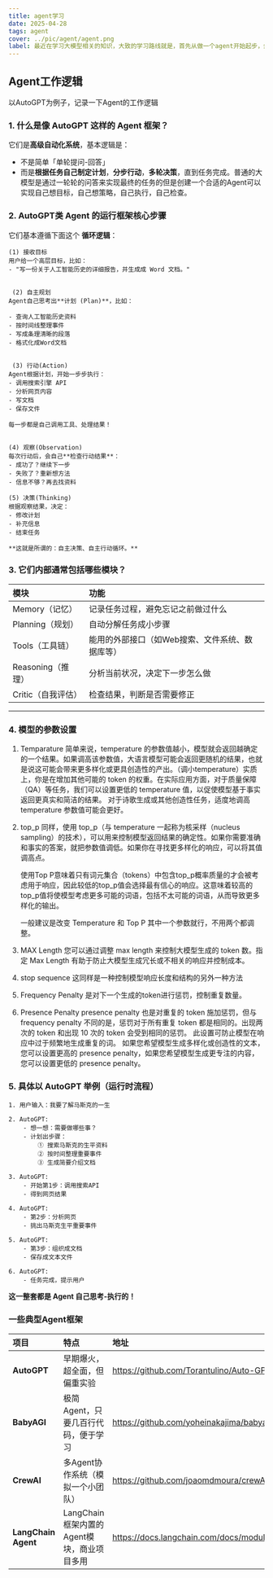 ```yaml
---
title: agent学习
date: 2025-04-28
tags: agent
cover: ../pic/agent/agent.png
label: 最近在学习大模型相关的知识，大致的学习路线就是，首先从做一个agent开始起步，然后再使用LLaMA等开源大模型，做一个自己的大模型，然后再考虑多模型协同的工作。
---
```



## Agent工作逻辑

以AutoGPT为例子，记录一下Agent的工作逻辑

### 1. 什么是像 AutoGPT 这样的 Agent 框架？

它们是**高级自动化系统**，基本逻辑是：

- 不是简单「单轮提问-回答」
- 而是**根据任务自己制定计划**，**分步行动**，**多轮决策**，直到任务完成。普通的大模型是通过一轮轮的问答来实现最终的任务的但是创建一个合适的Agent可以实现自己想目标，自己想策略，自己执行，自己检查。

###  2. AutoGPT类 Agent 的运行框架核心步骤

 它们基本遵循下面这个 **循环逻辑**：
   
```
(1) 接收目标
用户给一个高层目标，比如：
- "写一份关于人工智能历史的详细报告，并生成成 Word 文档。"


 (2) 自主规划
Agent自己思考出**计划 (Plan)**，比如：

- 查询人工智能历史资料
- 按时间线整理事件
- 写成条理清晰的段落
- 格式化成Word文档


 (3) 行动(Action)
Agent根据计划，开始一步步执行：
- 调用搜索引擎 API
- 分析网页内容
- 写文档
- 保存文件

每一步都是自己调用工具、处理结果！


(4) 观察(Observation)
每次行动后，会自己**检查行动结果**：
- 成功了？继续下一步
- 失败了？重新想方法
- 信息不够？再去找资料

(5) 决策(Thinking)
根据观察结果，决定：
- 修改计划
- 补充信息
- 结束任务

**这就是所谓的：自主决策、自主行动循环。** 
```

###  3. 它们内部通常包括哪些模块？

| 模块 | 功能 |
|:--|:--|
| Memory（记忆） | 记录任务过程，避免忘记之前做过什么 |
| Planning（规划） | 自动分解任务成小步骤 |
| Tools（工具链） | 能用的外部接口（如Web搜索、文件系统、数据库等） |
| Reasoning（推理） | 分析当前状况，决定下一步怎么做 |
| Critic（自我评估） | 检查结果，判断是否需要修正 |

---
###  4. 模型的参数设置
1. Temparature 
   简单来说，temperature 的参数值越小，模型就会返回越确定的一个结果。如果调高该参数值，大语言模型可能会返回更随机的结果，也就是说这可能会带来更多样化或更具创造性的产出。（调小temperature）实质上，你是在增加其他可能的 token 的权重。在实际应用方面，对于质量保障（QA）等任务，我们可以设置更低的 temperature 值，以促使模型基于事实返回更真实和简洁的结果。 对于诗歌生成或其他创造性任务，适度地调高 temperature 参数值可能会更好。
2. top_p 
    同样，使用 top_p（与 temperature 一起称为核采样（nucleus sampling）的技术），可以用来控制模型返回结果的确定性。如果你需要准确和事实的答案，就把参数值调低。如果你在寻找更多样化的响应，可以将其值调高点。

    使用Top P意味着只有词元集合（tokens）中包含top_p概率质量的才会被考虑用于响应，因此较低的top_p值会选择最有信心的响应。这意味着较高的top_p值将使模型考虑更多可能的词语，包括不太可能的词语，从而导致更多样化的输出。

    一般建议是改变 Temperature 和 Top P 其中一个参数就行，不用两个都调整。
3. MAX Length 
   您可以通过调整 max length 来控制大模型生成的 token 数。指定 Max Length 有助于防止大模型生成冗长或不相关的响应并控制成本。
4. stop sequence 
   这同样是一种控制模型响应长度和结构的另外一种方法
5. Frequency Penalty
   是对下一个生成的token进行惩罚，控制重复数量。
6. Presence Penalty
   presence penalty 也是对重复的 token 施加惩罚，但与 frequency penalty 不同的是，惩罚对于所有重复 token 都是相同的。出现两次的 token 和出现 10 次的 token 会受到相同的惩罚。 此设置可防止模型在响应中过于频繁地生成重复的词。 如果您希望模型生成多样化或创造性的文本，您可以设置更高的 presence penalty，如果您希望模型生成更专注的内容，您可以设置更低的 presence penalty。
###  5. 具体以 AutoGPT 举例（运行时流程）

```plaintext
1. 用户输入：我要了解马斯克的一生

2. AutoGPT:
    - 想一想：需要做哪些事？
    - 计划出步骤：
        ① 搜索马斯克的生平资料
        ② 按时间整理重要事件
        ③ 生成简要介绍文档

3. AutoGPT:
    - 开始第1步：调用搜索API
    - 得到网页结果

4. AutoGPT:
    - 第2步：分析网页
    - 挑出马斯克生平重要事件

5. AutoGPT:
    - 第3步：组织成文档
    - 保存成文本文件

6. AutoGPT:
    - 任务完成，提示用户
```

**这一整套都是 Agent 自己思考-执行的！**



### 一些典型Agent框架

| 项目 | 特点 | 地址 |
|:--|:--|:--|
| **AutoGPT** | 早期爆火，超全面，但偏重实验 | https://github.com/Torantulino/Auto-GPT |
| **BabyAGI** | 极简Agent，只要几百行代码，便于学习 | https://github.com/yoheinakajima/babyagi |
| **CrewAI** | 多Agent协作系统（模拟一个小团队） | https://github.com/joaomdmoura/crewAI |
| **LangChain Agent** | LangChain框架内置的Agent模块，商业项目多用 | https://docs.langchain.com/docs/modules/



